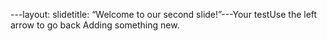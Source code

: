 ---layout: slidetitle: “Welcome to our second slide!”---Your testUse the left arrow to go back
Adding something new.
